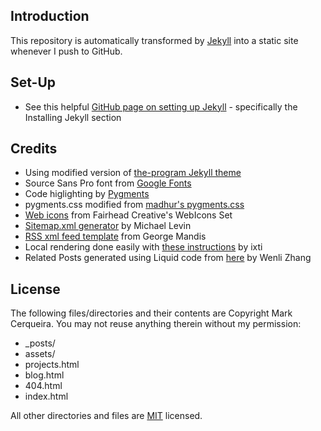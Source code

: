 ## Introduction
This repository is automatically transformed by [Jekyll][1] into a static site whenever I push to GitHub.

## Set-Up
* See this helpful [GitHub page on setting up Jekyll][11] - specifically the Installing Jekyll section

## Credits
* Using modified version of [the-program Jekyll theme][2]
* Source Sans Pro font from [Google Fonts][3]
* Code higlighting by [Pygments][4]
* pygments.css modified from [madhur's pygments.css][5]
* [Web icons][6] from Fairhead Creative's WebIcons Set
* [Sitemap.xml generator][7] by Michael Levin
* [RSS xml feed template][8] from George Mandis
* Local rendering done easily with [these instructions][9] by ixti
* Related Posts generated using Liquid code from [here][10] by Wenli Zhang

## License
The following files/directories and their contents are Copyright Mark Cerqueira. You may not reuse anything therein without my permission:

*   _posts/
*   assets/
*   projects.html
*   blog.html
*   404.html
*   index.html

All other directories and files are [MIT](http://opensource.org/licenses/MIT) licensed.

[1]: https://github.com/mojombo/jekyll
[2]: https://github.com/jekyllbootstrap/theme-the-program
[3]: http://www.google.com/fonts/
[4]: http://pygments.org/
[5]: https://github.com/madhur/madhur.github.com/blob/master/files/css/syntax.css
[6]: https://github.com/adamfairhead/webicons
[7]: https://github.com/kinnetica/jekyll-plugins
[8]: https://github.com/snaptortoise/jekyll-rss-feeds
[9]: http://ixti.net/software/2013/01/28/using-jekyll-plugins-on-github-pages.html
[10]: http://zhangwenli.com/blog/2014/07/15/jekyll-related-posts-without-plugin/
[11]: https://help.github.com/articles/using-jekyll-with-pages/
